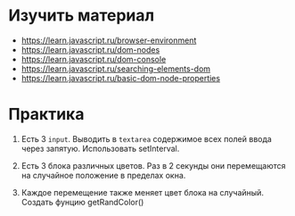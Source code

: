 # Изучить материал

+ https://learn.javascript.ru/browser-environment
+ https://learn.javascript.ru/dom-nodes
+ https://learn.javascript.ru/dom-console
+ https://learn.javascript.ru/searching-elements-dom
+ https://learn.javascript.ru/basic-dom-node-properties

# Практика

1) Есть 3 `input`. Выводить в `textarea` содержимое всех полей ввода через запятую. Использовать setInterval.

2) Есть 3 блока различных цветов. Раз в 2 секунды они перемещаются на случайное положение в пределах окна. 

3) Каждое перемещение также меняет цвет блока на случайный. Создать фунцию getRandColor()